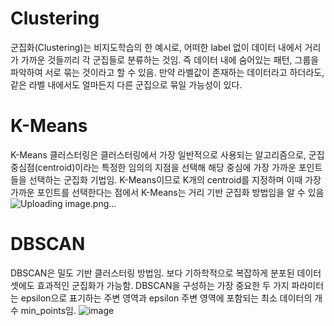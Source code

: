 # Clustering
군집화(Clustering)는 비지도학습의 한 예시로, 어떠한 label 없이 데이터 내에서 거리가 가까운 것들끼리 각 군집들로 분류하는 것임.
즉 데이터 내에 숨어있는 패턴, 그룹을 파악하여 서로 묶는 것이라고 할 수 있음. 만약 라벨값이 존재하는 데이터라고 하더라도, 같은 라벨 내에서도 얼마든지 다른 군집으로 묶일 가능성이 있다.

# K-Means
K-Means 클러스터링은 클러스터링에서 가장 일반적으로 사용되는 알고리즘으로, 군집 중심점(centroid)이라는 특정한 임의의 지점을 선택해 해당 중심에 가장 가까운 포인트들을 선택하는 군집화 기법임. 
K-Means이므로 K개의 centroid를 지정하며 이때 가장 가까운 포인트를 선택한다는 점에서 K-Means는 거리 기반 군집화 방법임을 알 수 있음
![Uploading image.png…]()


# DBSCAN
DBSCAN은 밀도 기반 클러스터링 방법임. 보다 기하학적으로 복잡하게 분포된 데이터셋에도 효과적인 군집화가 가능함. 
DBSCAN을 구성하는 가장 중요한 두 가지 파라미터는 epsilon으로 표기하는 주변 영역과 epsilon 주변 영역에 포함되는 최소 데이터의 개수 min_points임.
![image](https://github.com/sangyeon1941/Clustering/assets/170851785/ce3be5bb-cd87-4c3e-8006-d3d2342b956b)

